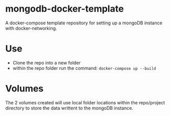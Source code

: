 # mongodb-docker-template
A docker-compose template repository for setting up a mongoDB instance with docker-networking.

# Use
* Clone the repo into a new folder
* within the repo folder run the command: `docker-compose up --build`

# Volumes
The 2 volumes created will use local folder locations within the repo/project directory to store the data writtent to the mongoDB instance.

